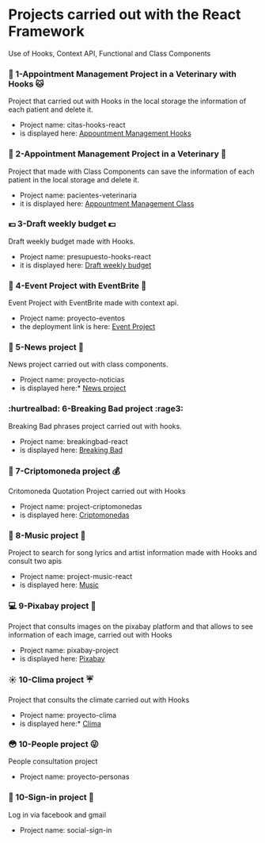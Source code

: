 # Projects carried out with the React Framework

Use of Hooks, Context API, Functional and Class Components

### :dog: 1-Appointment Management Project in a Veterinary with Hooks :cat:

Project that carried out with Hooks in the local storage the information of each patient and delete it. 
* Project name: citas-hooks-react
* is displayed here: [Appountment Management Hooks](https://date-hooks-react.netlify.com/)

### :hamster: 2-Appointment Management Project in a Veterinary :rabbit:

Project that made with Class Components can save the information of each patient in the local storage and delete it.
* Project name: pacientes-veterinaria
* it is displayed here: [Appountment Management Class](https://veterinary-first.netlify.com/)

### :pound: 3-Draft weekly budget :dollar:

Draft weekly budget made with Hooks.
* Project name: presupuesto-hooks-react
* it is displayed here:  [Draft weekly budget](https://expenses-budget-react.netlify.com/)

### :blue_book: 4-Event Project with EventBrite :closed_book:

Event Project with EventBrite made with context api.
* Project name: proyecto-eventos
* the deployment link is here: [Event Project](https://eventbrite-event.netlify.com/)

### :newspaper: 5-News project :bookmark:

News project carried out with class components.
* Project name: proyecto-noticias
* is displayed here:* [News project](https://notify-react.netlify.com/)

### :hurtrealbad: 6-Breaking Bad project :rage3:

Breaking Bad phrases project carried out with hooks.
* Project name: breakingbad-react
* is displayed here: [Breaking Bad](https://breaking-bad-react.netlify.com/)

### :money_with_wings: 7-Criptomoneda project :moneybag:

Critomoneda Quotation Project carried out with Hooks
* Project name: project-criptomonedas
* is displayed here: [Criptomonedas](https://criptomoneda-react.netlify.com/)

### :musical_keyboard: 8-Music project :musical_score:

Project to search for song lyrics and artist information made with Hooks and consult two apis
* Project name: project-music-react
* is displayed here: [Music](https://music-letter-react.netlify.com/)

### :computer: 9-Pixabay project :gift_heart:

Project that consults images on the pixabay platform and that allows to see information of each image, carried out with Hooks
* Project name: pixabay-project
* is displayed here: [Pixabay](https://pixabay-react.netlify.com/)

### :sunny: 10-Clima project :umbrella:

Project that consults the climate carried out with Hooks
* Project name: proyecto-clima
* is displayed here:* [Clima](https://app-clima.netlify.com/)

### :flushed: 10-People project :stuck_out_tongue_winking_eye:

People consultation project
* Project name: proyecto-personas

### :email: 10-Sign-in project :email:

Log in via facebook and gmail
* Project name: social-sign-in
